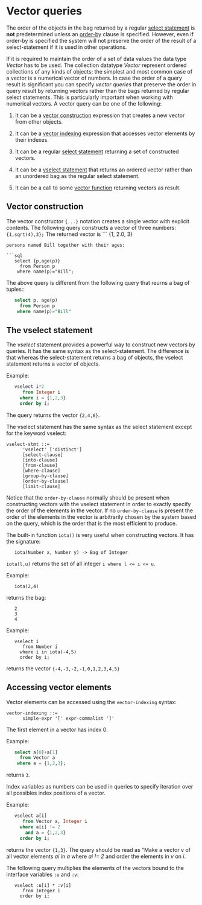 # Vector queries

The order of the objects in the bag returned by a regular [select
statement](queries.md#select-statement) is __not__ predetermined unless an
[order-by](queries.md#ordered-selection) clause is specified. However, even if
order-by is specified the system will not preserve the order of the
result of a select-statement if it is used in other operations.

If it is required to maintain the order of a set of data values the
data type *Vector* has to be used. The collection datatype *Vector*
represent ordered collections of any kinds of objects; the simplest
and most common case of a vector is a numerical vector of numbers. In
case the order of a query result is significant you can specify
*vector queries* that preserve the order in query result by returning
vectors rather than the bags returned by regular select
statements. This is particularly important when working with numerical
vectors. A vector query can be one of the following:

1. It can be a [vector construction](#vector-construction) expression
that creates a new vector from other objects.

2. It can be a [vector indexing](#vector-index) expression that
accesses vector elements by their indexes.

3. It can be a regular [select statement](queries.md#select-statement) returning
a set of constructed vectors.

4. It can be a [vselect statement](#vselect-stmt) that returns an ordered
vector rather than an unordered bag as the regular select statement.

5. It can be a call to some [vector function](../system-functions/vector-functions.md)
returning vectors as result.

## <a name="vector-construction"> Vector construction

The vector constructor `{...}` notation creates a single vector with
explicit contents. The following query constructs a vector of three
numbers: ``` {1,sqrt(4),3}; ``` The returned vector is ``` {1, 2.0, 3}
``` The following query constructs a bag of vectors holding the
persons named Bill together with their ages:

```sql 
   select {p,age(p)}
     from Person p 
    where name(p)="Bill"; 
```

The above query is different from the following query that reurns a
bag of tuples::

```sql
   select p, age(p) 
     from Person p 
    where name(p)="Bill"
```

## <a name="vselect-stmt"> The vselect statement

The *vselect* statement provides a powerful way to construct new vectors
by queries. It has the same syntax as the select-statement. The
difference is that whereas the select-statement returns a bag of
objects, the vselect statement returns a vector of objects. 

Example:
```sql
   vselect i*2
      from Integer i
     where i = {1,2,3}
     order by i;
```
The query returns the vector `{2,4,6}`.

The vselect statement has the same syntax as the select statement
except for the keyword vselect:

```
vselect-stmt ::=
      'vselect' ['distinct']
      [select-clause]
      [into-clause]  
      [from-clause]
      [where-clause]
      [group-by-clause]
      [order-by-clause]
      [limit-clause]
```

Notice that the `order-by-clause` normally should be present when
constructing vectors with the vselect statement in order to exactly
specify the order of the elements in the vector. If no
`order-by-clause` is present the order of the elements in the vector
is arbitrarily chosen by the system based on the query, which is the
order that is the most efficient to produce.

The built-in function `iota()` is very useful when constructing
vectors. It has the signature:
```
   iota(Number x, Number y) -> Bag of Integer
```
`iota(l,u)` returns the set of all integer `i where l <= i <= u`. 

Example:
```
   iota(2,4)
```
returns the bag:
```
   2
   3
   4
```

Example:
```
   vselect i
      from Number i
     where i in iota(-4,5)
     order by i;
```
returns the vector `{-4,-3,-2,-1,0,1,2,3,4,5}`

## <a name="vector-index"> Accessing vector elements

Vector elements can be accessed using the `vector-indexing` syntax:
```
vector-indexing ::= 
      simple-expr '[' expr-commalist ']'
```

The first element in a vector has index 0. 

Example:
```sql
   select a[0]+a[1]
     from Vector a
    where a = {1,2,3};
```
returns `3`.

Index variables as numbers can be used in queries to specify iteration over all possibles index positions of a vector. 

Example:
```sql
   vselect a[i]
      from Vector a, Integer i
     where a[i] != 2
       and a = {1,2,3}
     order by i;
```
returns the vector `{1,3}`. The query should be read as "Make a vector
v of all vector elements *ai* in *a* where *ai != 2* and order the elements
in *v* on *i*.  

The following query multiplies the elements of the vectors
bound to the interface variables `:u` and `:v`:
``` 
   vselect :u[i] * :v[i]
      from Integer i
     order by i;
```

